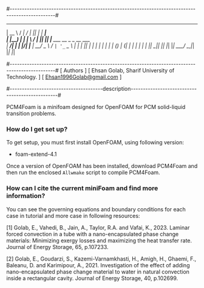 #------------------------------------------------------------------------------------------------#
  _____   _____ __  __ _  _   ______                    
 |  __ \ / ____|  \/  | || | |  ____|                   
 | |__) | |    | \  / | || |_| |__ ___   __ _ _ __ ___  
 |  ___/| |    | |\/| |__   _|  __/ _ \ / _` | '_ ` _ \ 
 | |    | |____| |  | |  | | | | | (_) | (_| | | | | | |
 |_|     \_____|_|  |_|  |_| |_|  \___/ \__,_|_| |_| |_|
                                                        
#------------------------------------------------------------------------------------------------#
[                                    Authors                                                     ]
[                 Ehsan Golab, Sharif University of Technology.                                  ]
[                           Ehsan1996Golab@gmail.com                                             ]                


#--------------------------------------description------------------------------------------------#

PCM4Foam is a minifoam designed for OpenFOAM for PCM solid-liquid transition problems.



### How do I get set up? ###

To get setup, you must first install OpenFOAM, using following version:
- foam-extend-4.1

Once a version of OpenFOAM has been installed, download PCM4Foam and then run the enclosed `Allwmake` script to compile PCM4Foam.



### How can I cite the current miniFoam and find more information? ###

You can see the governing equations and boundary conditions for each case in tutorial and more case in following resources:

[1] Golab, E., Vahedi, B., Jain, A., Taylor, R.A. and Vafai, K., 2023. Laminar forced convection in a tube with a nano-encapsulated phase change materials: Minimizing exergy losses and maximizing the heat transfer rate. Journal of Energy Storage, 65, p.107233.

[2] Golab, E., Goudarzi, S., Kazemi-Varnamkhasti, H., Amigh, H., Ghaemi, F., Baleanu, D. and Karimipour, A., 2021. Investigation of the effect of adding nano-encapsulated phase change material to water in natural convection inside a rectangular cavity. Journal of Energy Storage, 40, p.102699.


